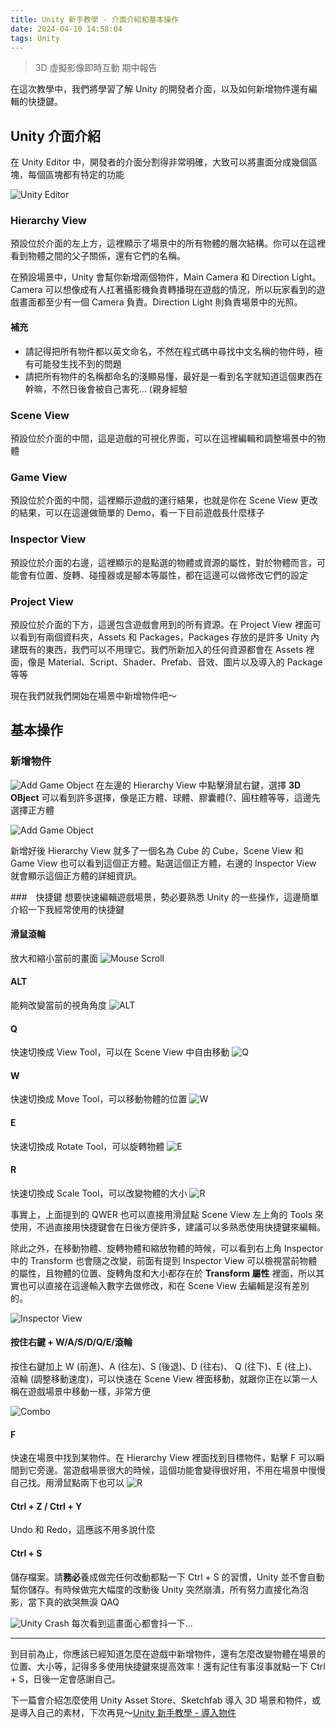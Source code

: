 ```yaml
---
title: Unity 新手教學 - 介面介紹和基本操作
date: 2024-04-10 14:58:04
tags: Unity
---
```


> 3D 虛擬影像即時互動 期中報告

在這次教學中，我們將學習了解 Unity 的開發者介面，以及如何新增物件還有編輯的快捷鍵。

## Unity 介面介紹

在 Unity Editor 中，開發者的介面分割得非常明確，大致可以將畫面分成幾個區塊，每個區塊都有特定的功能

![Unity Editor](./images/unity-tutorial-2/UnityEditor.png)

### Hierarchy View

預設位於介面的左上方，這裡顯示了場景中的所有物體的層次結構。你可以在這裡看到物體之間的父子關係，還有它們的名稱。

在預設場景中，Unity 會幫你新增兩個物件，Main Camera 和 Direction Light。Camera 可以想像成有人扛著攝影機負責轉播現在遊戲的情況，所以玩家看到的遊戲畫面都至少有一個 Camera 負責。Direction Light 則負責場景中的光照。

#### 補充

- 請記得把所有物件都以英文命名，不然在程式碼中尋找中文名稱的物件時，極有可能發生找不到的問題
- 請把所有物件的名稱都命名的淺顯易懂，最好是一看到名字就知道這個東西在幹嘛，不然日後會被自己害死... (親身經驗

### Scene View

預設位於介面的中間，這是遊戲的可視化界面，可以在這裡編輯和調整場景中的物體

### Game View

預設位於介面的中間，這裡顯示遊戲的運行結果，也就是你在 Scene View 更改的結果，可以在這邊做簡單的 Demo，看一下目前遊戲長什麼樣子

### Inspector View

預設位於介面的右邊，這裡顯示的是點選的物體或資源的屬性，對於物體而言，可能會有位置、旋轉、碰撞器或是腳本等屬性，都在這邊可以做修改它們的設定

### Project View

預設位於介面的下方，這邊包含遊戲會用到的所有資源。在 Project View 裡面可以看到有兩個資料夾，Assets 和 Packages，Packages 存放的是許多 Unity 內建既有的東西，我們可以不用理它。我們所新加入的任何資源都會在 Assets 裡面，像是 Material、Script、Shader、Prefab、音效、圖片以及導入的 Package 等等

現在我們就我們開始在場景中新增物件吧～

## 基本操作

### 新增物件

![Add Game Object](./images/unity-tutorial-2/AddGameObject.png)
在左邊的 Hierarchy View 中點擊滑鼠右鍵，選擇 **3D OBject** 可以看到許多選擇，像是正方體、球體、膠囊體(?、圓柱體等等，這邊先選擇正方體

![Add Game Object](./images/unity-tutorial-2/AddGameObject2.png)

新增好後 Hierarchy View 就多了一個名為 Cube 的 Cube，Scene View 和 Game View 也可以看到這個正方體。點選這個正方體，右邊的 Inspector View 就會顯示這個正方體的詳細資訊。

###　快捷鍵
想要快速編輯遊戲場景，勢必要熟悉 Unity 的一些操作，這邊簡單介紹一下我經常使用的快捷鍵

#### 滑鼠滾輪

放大和縮小當前的畫面
![Mouse Scroll](./images/unity-tutorial-2/MouseScroll.gif)

#### ALT

能夠改變當前的視角角度
![ALT](./images/unity-tutorial-2/ALT.gif)

#### Q

快速切換成 View Tool，可以在 Scene View 中自由移動
![Q](./images/unity-tutorial-2/Q.gif)

#### W

快速切換成 Move Tool，可以移動物體的位置
![W](./images/unity-tutorial-2/W.gif)

#### E

快速切換成 Rotate Tool，可以旋轉物體
![E](./images/unity-tutorial-2/E.gif)

#### R

快速切換成 Scale Tool，可以改變物體的大小
![R](./images/unity-tutorial-2/R.gif)

事實上，上面提到的 QWER 也可以直接用滑鼠點 Scene View 左上角的 Tools 來使用，不過直接用快捷鍵會在日後方便許多，建議可以多熟悉使用快捷鍵來編輯。

除此之外，在移動物體、旋轉物體和縮放物體的時候，可以看到右上角 Inspector 中的 Transform 也會隨之改變，前面有提到 Inspector View 可以檢視當前物體的屬性，且物體的位置、旋轉角度和大小都存在於 **Transform 屬性** 裡面，所以其實也可以直接在這邊輸入數字去做修改，和在 Scene View 去編輯是沒有差別的。

![Inspector View](./images/unity-tutorial-2/InspectorView.gif)

#### 按住右鍵 + W/A/S/D/Q/E/滾輪

按住右鍵加上 W (前進)、A (往左)、S (後退)、D (往右)、 Q (往下)、E (往上)、滾輪 (調整移動速度)，可以快速在 Scene View 裡面移動，就跟你正在以第一人稱在遊戲場景中移動一樣，非常方便

![Combo](./images/unity-tutorial-2/Combo.gif)

#### F

快速在場景中找到某物件。在 Hierarchy View 裡面找到目標物件，點擊 F 可以瞬間到它旁邊。當遊戲場景很大的時候，這個功能會變得很好用，不用在場景中慢慢自己找。用滑鼠點兩下也可以
![R](./images/unity-tutorial-2/F.gif)

#### Ctrl + Z / Ctrl + Y

Undo 和 Redo，這應該不用多說什麼

#### Ctrl + S

儲存檔案。請**務必**養成做完任何改動都點一下 Ctrl + S 的習慣，Unity 並不會自動幫你儲存。有時候做完大幅度的改動後 Unity 突然崩潰，所有努力直接化為泡影，當下真的欲哭無淚 QAQ

![Unity Crash](./images/unity-tutorial-2/UnityCrash.png)
每次看到這畫面心都會抖一下...

---

到目前為止，你應該已經知道怎麼在遊戲中新增物件，還有怎麼改變物體在場景的位置、大小等，記得多多使用快捷鍵來提高效率！還有記住有事沒事就點一下 Ctrl + S，日後一定會感謝自己。

下一篇會介紹怎麼使用 Unity Asset Store、Sketchfab 導入 3D 場景和物件，或是導入自己的素材，下次再見～[Unity 新手教學 - 導入物件](https://933yee.github.io/notes/2024/04/10/unity-tutorial-3/)
